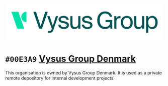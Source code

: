 ![V](https://github.com/Vysus-Group-Denmark/.github/blob/main/VG-logo-5000px_wide.png?raw=true)

# `#00E3A9` [Vysus Group Denmark](https://www.vysus.com/)
This organisation is owned by Vysus Group Denmark. It is used as a private remote depository for internal development projects.
